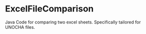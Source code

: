 # ExcelFileComparison
Java Code for comparing two excel sheets. Specifically tailored for UNOCHA files.
